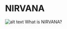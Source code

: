 # NIRVANA
![alt text](![image](https://github.com/RavicL/RavicL.github.io/assets/152232151/88985600-0770-4670-9f22-6050d74bda28)
)
What is NIRVANA? 
